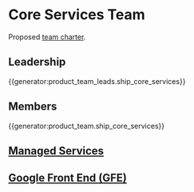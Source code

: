 # Core Services Team

Proposed [team charter](https://docs.google.com/document/d/1fBUQ0oM5yncXX6nLL0paUsCsM5DdNFIMsVCdsAc8jgE/edit#heading=h.9gynem1vq4vu).

## Leadership

{{generator:product_team_leads.ship_core_services}}

## Members

{{generator:product_team.ship_core_services}}

## [Managed Services](./managed-services/index.md)

## [Google Front End (GFE)](./google-front-end/index.md)
